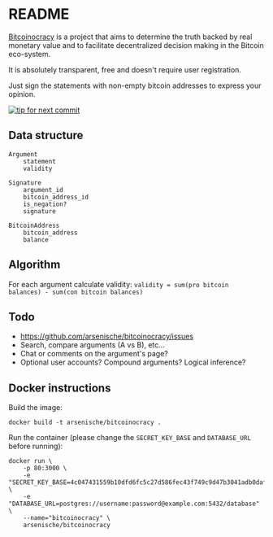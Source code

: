 README
======

[Bitcoinocracy](http://bitcoinocracy.com) is a project that aims to determine the truth backed by real monetary value and to facilitate decentralized decision making in the Bitcoin eco-system.

It is absolutely transparent, free and doesn't require user registration.

Just sign the statements with non-empty bitcoin addresses to express your opinion.

[![tip for next commit](https://tip4commit.com/projects/43130.svg)](https://tip4commit.com/github/arsenische/bitcoinocracy)


Data structure
--------------

```
Argument
	statement
	validity

Signature
	argument_id
	bitcoin_address_id
	is_negation?
	signature

BitcoinAddress
	bitcoin_address
	balance
```

Algorithm
---------

For each argument calculate validity: `validity = sum(pro bitcoin balances) - sum(con bitcoin balances)`

Todo
----
* https://github.com/arsenische/bitcoinocracy/issues
* Search, compare arguments (A vs B), etc...
* Chat or comments on the argument's page?
* Optional user accounts? Compound arguments? Logical inference?

Docker instructions
-------

Build the image:

`docker build -t arsenische/bitcoinocracy .`

Run the container (please change the `SECRET_KEY_BASE` and `DATABASE_URL` before running):

~~~~
docker run \
	-p 80:3000 \
	-e "SECRET_KEY_BASE=4c047431559b10dfd6fc5c27d586fec43f749c9d47b3041adb0daf26e27dc440fc3808d571b923610580426aecd1bcfe4ae704348a7a1c876223643265f65f25" \
	-e "DATABASE_URL=postgres://username:password@example.com:5432/database" \
	--name="bitcoinocracy" \
	arsenische/bitcoinocracy
~~~~
